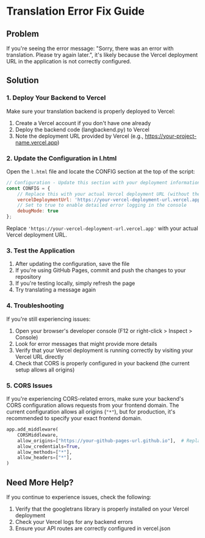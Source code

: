 # Translation Error Fix Guide

## Problem
If you're seeing the error message: "Sorry, there was an error with translation. Please try again later.", it's likely because the Vercel deployment URL in the application is not correctly configured.

## Solution

### 1. Deploy Your Backend to Vercel
Make sure your translation backend is properly deployed to Vercel:

1. Create a Vercel account if you don't have one already
2. Deploy the backend code (langbackend.py) to Vercel
3. Note the deployment URL provided by Vercel (e.g., https://your-project-name.vercel.app)

### 2. Update the Configuration in l.html

Open the `l.html` file and locate the CONFIG section at the top of the script:

```javascript
// Configuration - Update this section with your deployment information
const CONFIG = {
    // Replace this with your actual Vercel deployment URL (without the /translate endpoint)
    vercelDeploymentUrl: 'https://your-vercel-deployment-url.vercel.app',
    // Set to true to enable detailed error logging in the console
    debugMode: true
};
```

Replace `'https://your-vercel-deployment-url.vercel.app'` with your actual Vercel deployment URL.

### 3. Test the Application

1. After updating the configuration, save the file
2. If you're using GitHub Pages, commit and push the changes to your repository
3. If you're testing locally, simply refresh the page
4. Try translating a message again

### 4. Troubleshooting

If you're still experiencing issues:

1. Open your browser's developer console (F12 or right-click > Inspect > Console)
2. Look for error messages that might provide more details
3. Verify that your Vercel deployment is running correctly by visiting your Vercel URL directly
4. Check that CORS is properly configured in your backend (the current setup allows all origins)

### 5. CORS Issues

If you're experiencing CORS-related errors, make sure your backend's CORS configuration allows requests from your frontend domain. The current configuration allows all origins (`"*"`), but for production, it's recommended to specify your exact frontend domain.

```python
app.add_middleware(
    CORSMiddleware,
    allow_origins=["https://your-github-pages-url.github.io"],  # Replace with your actual domain
    allow_credentials=True,
    allow_methods=["*"],
    allow_headers=["*"],
)
```

## Need More Help?

If you continue to experience issues, check the following:

1. Verify that the googletrans library is properly installed on your Vercel deployment
2. Check your Vercel logs for any backend errors
3. Ensure your API routes are correctly configured in vercel.json